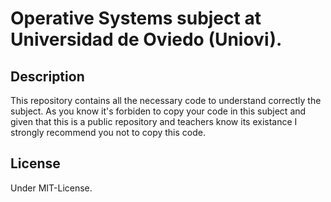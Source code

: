 # Operative Systems subject at Universidad de Oviedo (Uniovi).

## Description 
This repository contains all the necessary code to understand correctly the subject. As you know it's forbiden to copy your code in this subject and given that this is a public repository and teachers know its existance I strongly recommend you not to copy this code.

## License
Under MIT-License.
